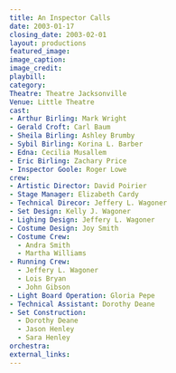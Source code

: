 ```yaml
---
title: An Inspector Calls
date: 2003-01-17
closing_date: 2003-02-01
layout: productions
featured_image:
image_caption:
image_credit:
playbill:
category:
Theatre: Theatre Jacksonville
Venue: Little Theatre
cast:
- Arthur Birling: Mark Wright
- Gerald Croft: Carl Baum
- Sheila Birling: Ashley Brumby
- Sybil Birling: Korina L. Barber
- Edna: Cecilia Musallem
- Eric Birling: Zachary Price
- Inspector Goole: Roger Lowe
crew:
- Artistic Director: David Poirier
- Stage Manager: Elizabeth Cardy
- Technical Direcor: Jeffery L. Wagoner
- Set Design: Kelly J. Wagoner
- Lighing Design: Jeffery L. Wagoner
- Costume Design: Joy Smith
- Costume Crew:
  - Andra Smith
  - Martha Williams
- Running Crew:
  - Jeffery L. Wagoner
  - Lois Bryan
  - John Gibson
- Light Board Operation: Gloria Pepe
- Technical Assistant: Dorothy Deane
- Set Construction:
  - Dorothy Deane
  - Jason Henley
  - Sara Henley
orchestra:
external_links:
---
```

